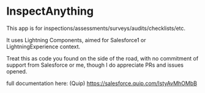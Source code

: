 # InspectAnything

This app is for inspections/assessments/surveys/audits/checklists/etc.

It uses Lightning Components, aimed for Salesforce1 or LightningExperience context.

Treat this as code you found on the side of the road, with no commitment of support from Salesforce or me, though I do appreciate PRs and issues opened.

full documentation here: (Quip)
https://salesforce.quip.com/IstyAvMhOMbB